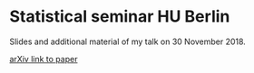# Statistical seminar HU Berlin
Slides and additional material of my talk on 30 November 2018.

[arXiv link to paper](https://arxiv.org/abs/1810.09533)
